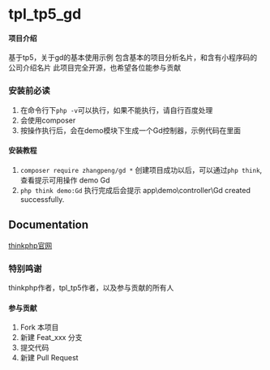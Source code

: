 # tpl_tp5_gd

#### 项目介绍

基于tp5，关于gd的基本使用示例
包含基本的项目分析名片，和含有小程序码的公司介绍名片
此项目完全开源，也希望各位能参与贡献

### 安装前必读

1. 在命令行下`php -v`可以执行，如果不能执行，请自行百度处理
2. 会使用composer
3. 按操作执行后，会在demo模块下生成一个Gd控制器，示例代码在里面

#### 安装教程

1. `composer require zhangpeng/gd *`
    创建项目成功以后，可以通过`php think`,查看提示可用操作 demo Gd
2. `php think demo:Gd`
    执行完成后会提示  app\demo\controller\Gd created successfully.

## Documentation

[thinkphp官网](http://www.thinkphp.cn/) 


### 特别鸣谢
thinkphp作者，tpl_tp5作者，以及参与贡献的所有人

#### 参与贡献

1. Fork 本项目
2. 新建 Feat_xxx 分支
3. 提交代码
4. 新建 Pull Request
